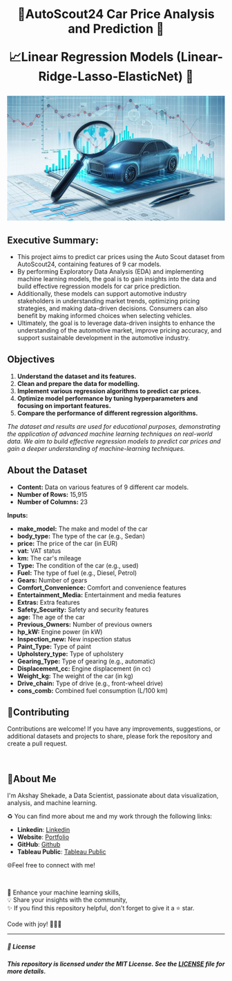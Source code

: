 <h1 align="center">
🎯AutoScout24 Car Price Analysis and Prediction 🚗
  
📈Linear Regression Models (Linear-Ridge-Lasso-ElasticNet) 🚀
</h1>

<p align="center">
  <img src="https://github.com/AkshayShekade/Machine_Learning_Projects/blob/main/AutoScout24_Linear_Regression_Models/_a5248a33-e297-4275-ae4d-f893dd0ecaf7.jpg">
</p>

## Executive Summary:

- This project aims to predict car prices using the Auto Scout dataset from AutoScout24, containing features of 9 car models. 
- By performing Exploratory Data Analysis (EDA) and implementing machine learning models, the goal is to gain insights into the data and build effective regression models for car price prediction.
- Additionally, these models can support automotive industry stakeholders in understanding market trends, optimizing pricing strategies, and making data-driven decisions. Consumers can also benefit by making informed choices when selecting vehicles.
- Ultimately, the goal is to leverage data-driven insights to enhance the understanding of the automotive market, improve pricing accuracy, and support sustainable development in the automotive industry.

## Objectives

1. **Understand the dataset and its features.**
2. **Clean and prepare the data for modelling.**
3. **Implement various regression algorithms to predict car prices.**
4. **Optimize model performance by tuning hyperparameters and focusing on important features.**
5. **Compare the performance of different regression algorithms.**


*The dataset and results are used for educational purposes, demonstrating the application of advanced machine learning techniques on real-world data. We aim to build effective regression models to predict car prices and gain a deeper understanding of machine-learning techniques.*


## About the Dataset

- **Content:** Data on various features of 9 different car models.  
- **Number of Rows:** 15,915  
- **Number of Columns:** 23  

**Inputs:**
- **make_model:** The make and model of the car
- **body_type:** The type of the car (e.g., Sedan)
- **price:** The price of the car (in EUR)
- **vat:** VAT status
- **km:** The car's mileage
- **Type:** The condition of the car (e.g., used)
- **Fuel:** The type of fuel (e.g., Diesel, Petrol)
- **Gears:** Number of gears
- **Comfort_Convenience:** Comfort and convenience features
- **Entertainment_Media:** Entertainment and media features
- **Extras:** Extra features
- **Safety_Security:** Safety and security features
- **age:** The age of the car
- **Previous_Owners:** Number of previous owners
- **hp_kW:** Engine power (in kW)
- **Inspection_new:** New inspection status
- **Paint_Type:** Type of paint
- **Upholstery_type:** Type of upholstery
- **Gearing_Type:** Type of gearing (e.g., automatic)
- **Displacement_cc:** Engine displacement (in cc)
- **Weight_kg:** The weight of the car (in kg)
- **Drive_chain:** Type of drive (e.g., front-wheel drive)
- **cons_comb:** Combined fuel consumption (L/100 km)



## 🤝Contributing

Contributions are welcome! If you have any improvements, suggestions, or additional datasets and projects to share, please fork the repository and create a pull request.

<br>

## 🌱About Me

I'm Akshay Shekade, a Data Scientist, passionate about data visualization, analysis, and machine learning. 

♻️ You can find more about me and my work through the following links:

- **Linkedin**: [Linkedin](https://www.linkedin.com/in/akshay-shekade-a225a8135/?trk=opento_sprofile_topcard)
- **Website**: [Portfolio](https://akshayshekade.github.io/)
- **GitHub**: [Github](https://github.com/AkshayShekade)
- **Tableau Public**: [Tableau Public](https://public.tableau.com/app/profile/akshay.shekade/vizzes)



🌐Feel free to connect with me!

<br>

🎯 Enhance your machine learning skills,<br>
💡 Share your insights with the community,<br>
✨ If you find this repository helpful, don't forget to give it a ⭐ star.<br>

Code with joy! 👩‍💻✨

---

##### 📜 License

##### This repository is licensed under the MIT License. See the [LICENSE](LICENSE) file for more details.
